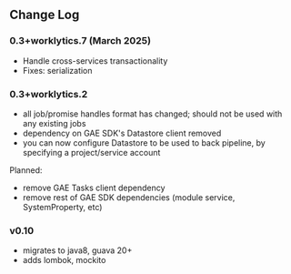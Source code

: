 ## Change Log

### 0.3+worklytics.7 (March 2025)
 - Handle cross-services transactionality
 - Fixes: serialization

### 0.3+worklytics.2
 - all job/promise handles format has changed; should not be used with any existing jobs
 - dependency on GAE SDK's Datastore client removed
 - you can now configure Datastore to be used to back pipeline, by specifying a project/service account

Planned:
 - remove GAE Tasks client dependency
 - remove rest of GAE SDK dependencies (module service, SystemProperty, etc)

### v0.10
  - migrates to java8, guava 20+
  - adds lombok, mockito
  
  
